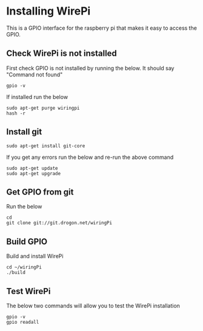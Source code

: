 # Installing WirePi
This is a GPIO interface for the raspberry pi that makes it easy to access the GPIO.

## Check WirePi is not installed

First check GPIO is not installed by running the below. It should say "Command not found"

```
gpio -v
```

If installed run the below

```
sudo apt-get purge wiringpi
hash -r
```

## Install git

```
sudo apt-get install git-core
```

If you get any errors run the below and re-run the above command

```
sudo apt-get update
sudo apt-get upgrade
```

## Get GPIO from git

Run the below

```
cd
git clone git://git.drogon.net/wiringPi
```

## Build GPIO

Build and install WirePi

```
cd ~/wiringPi
./build
```

## Test WirePi

The below two commands will allow you to test the WirePi installation

```
gpio -v
gpio readall
```